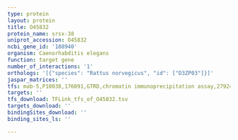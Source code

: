 ```yaml
---
type: protein
layout: protein
title: O45832
protein_name: srsx-38
uniprot_accession: O45832
ncbi_gene_id: '188940'
organism: Caenorhabditis elegans
function: target gene
number_of_interactions: '1'
orthologs: '[{"species": "Rattus norvegicus", "id": ["D3ZP03"]}]'
jaspar_matrices: ''
tfs: mab-5,P10038,176091,GTRD,chromatin immunoprecipitation assay,27924024%5Buid%5D,No
targets: ''
tfs_download: TFLink_tfs_of_O45832.tsv
targets_download: ''
bindingSites_download: ''
binding_sites_ls: ''

---
```

